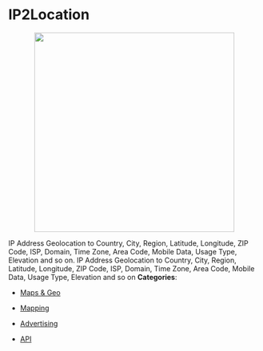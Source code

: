 # IP2Location

<p align="center">
    <img width="400" src="https://raw.githubusercontent.com/awesome-apis/awesome-apis/apis/ip2location/logo_256x256.png" />
</p>


IP Address Geolocation to Country, City, Region, Latitude, Longitude, ZIP Code, ISP, Domain, Time Zone, Area Code, Mobile Data, Usage Type, Elevation and so on. IP Address Geolocation to Country, City, Region, Latitude, Longitude, ZIP Code, ISP, Domain, Time Zone, Area Code, Mobile Data, Usage Type, Elevation and so on
**Categories**:

- [Maps & Geo](https://github/awesome-apis/awesome-apis#maps-and-geo)

- [Mapping](https://github/awesome-apis/awesome-apis#mapping)

- [Advertising](https://github/awesome-apis/awesome-apis#advertising)

- [API](https://github/awesome-apis/awesome-apis#api)



